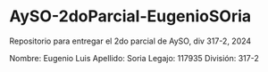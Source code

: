 # AySO-2doParcial-EugenioSOria
Repositorio para entregar el 2do parcial de AySO, div 317-2, 2024

Nombre: Eugenio Luis
Apellido: Soria
Legajo: 117935 
División: 317-2
